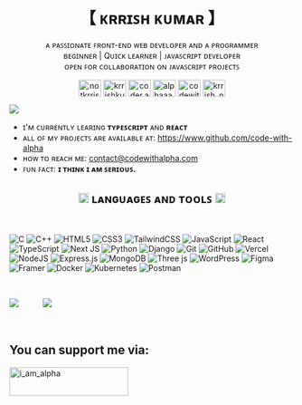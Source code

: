 <h1 align="center"> 【 ᴋʀʀɪꜱʜ ᴋᴜᴍᴀʀ 】</h1>
<p align="center">
  <!-- ᴀ ꜱᴏꜰᴛᴡᴀʀᴇ ᴇɴɢɪɴᴇᴇʀ.<br/> -->
  ᴀ ᴘᴀꜱꜱɪᴏɴᴀᴛᴇ ꜰʀᴏɴᴛ-ᴇɴᴅ ᴡᴇʙ ᴅᴇᴠᴇʟᴏᴘᴇʀ ᴀɴᴅ ᴀ ᴘʀᴏɢʀᴀᴍᴍᴇʀ <br/>
  ʙᴇɢɪɴɴᴇʀ | Qᴜɪᴄᴋ ʟᴇᴀʀɴᴇʀ | ᴊᴀᴠᴀꜱᴄʀɪᴘᴛ ᴅᴇᴠᴇʟᴏᴘᴇʀ<br/>
  <!-- ʟᴏᴠᴇ ᴛᴏ ᴡᴏʀᴋ ᴏɴ ɴᴇᴡ ᴘʀᴏᴊᴇᴄᴛꜱ<br/> -->
  ᴏᴘᴇɴ ꜰᴏʀ ᴄᴏʟʟᴀʙᴏʀᴀᴛɪᴏɴ ᴏɴ ᴊᴀᴠᴀꜱᴄʀɪᴘᴛ ᴘʀᴏᴊᴇᴄᴛꜱ<br/>
  <!-- ꜱᴏᴍᴇ ᴘʀᴏꜰɪʟᴇꜱ ʏᴏᴜ ᴍᴀʏ ᴡᴀɴᴛ ᴛᴏ ꜱᴇᴇ.<br/> -->

</p>
 

<!-- <h3 align="left">Connect with me:</h3> -->
<p align="center">
<a href="https://twitter.com/@notkrrishna" target="blank"><img align="center" src="https://raw.githubusercontent.com/rahuldkjain/github-profile-readme-generator/master/src/images/icons/Social/twitter.svg" alt="notkrrishna" height="30" width="40" /></a>
<a href="https://linkedin.com/in/krrishkumar" target="blank"><img align="center" src="https://raw.githubusercontent.com/rahuldkjain/github-profile-readme-generator/master/src/images/icons/Social/linked-in-alt.svg" alt="krrishkumar" height="30" width="40" /></a>
<a href="https://fb.com/coder.alpha" target="blank"><img align="center" src="https://raw.githubusercontent.com/rahuldkjain/github-profile-readme-generator/master/src/images/icons/Social/facebook.svg" alt="coder.alpha" height="30" width="40" /></a>
<a href="https://instagram.com/not__alpha" target="blank"><img align="center" src="https://raw.githubusercontent.com/rahuldkjain/github-profile-readme-generator/master/src/images/icons/Social/instagram.svg" alt="alphaaa.aa" height="30" width="40" /></a>
<!-- <a href="https://hashnode.com/@codewithalpha" target="blank"><img align="center" src="https://raw.githubusercontent.com/rahuldkjain/github-profile-readme-generator/master/src/images/icons/Social/hashnode.svg" alt="codewithalpha" height="30" width="40" /></a> -->
<a href="https://www.youtube.com/@codewithalphadotcom" target="blank"><img align="center" src="https://raw.githubusercontent.com/rahuldkjain/github-profile-readme-generator/master/src/images/icons/Social/youtube.svg" alt="codewithalphadotcom" height="30" width="40" /></a>
<a href="https://www.leetcode.com/krrish_na" target="blank"><img align="center" src="https://raw.githubusercontent.com/rahuldkjain/github-profile-readme-generator/master/src/images/icons/Social/leet-code.svg" alt="krrish_na" height="30" width="40" /></a>
</p>

<!-- <p align="center">
 <a href="https://fb.com/coder.alpha" target="blank"><img src="https://raw.githubusercontent.com/rahuldkjain/github-profile-readme-generator/master/src/images/icons/Social/facebook.svg" alt="Krrishna" height="30" width="40" /></a>
  <a href="https://instagram.com/alphaaa.aa" target="blank"><img src="https://raw.githubusercontent.com/rahuldkjain/github-profile-readme-generator/master/src/images/icons/Social/instagram.svg" alt="Krrishna" height="30" width="40" /></a>
  <a href="https://www.linkedin.com/in/krrish-kumar-233648300/" target="blank"><img src="https://raw.githubusercontent.com/rahuldkjain/github-profile-readme-generator/master/src/images/icons/Social/linked-in-alt.svg" alt="Krrishna" height="30" width="40" /></a>
  <a href="https://youtube.com/@codewithalphadotcom" target="blank"><img src="https://raw.githubusercontent.com/rahuldkjain/github-profile-readme-generator/master/src/images/icons/Social/youtube.svg" alt="Krrishna" height="30" width="40" /></a>
</p> -->

![](https://visitcount.itsvg.in/api?id=code-with-alpha&icon=0&color=6)

- ɪ'ᴍ ᴄᴜʀʀᴇɴᴛʟʏ ʟᴇᴀʀɪɴɢ **ᴛʏᴘᴇꜱᴄʀɪᴘᴛ** ᴀɴᴅ **ʀᴇᴀᴄᴛ**
- ᴀʟʟ ᴏꜰ ᴍʏ ᴘʀᴏᴊᴇᴄᴛꜱ ᴀʀᴇ ᴀᴠᴀɪʟᴀʙʟᴇ ᴀᴛ: https://www.github.com/code-with-alpha
- ʜᴏᴡ ᴛᴏ ʀᴇᴀᴄʜ ᴍᴇ: contact@codewithalpha.com
- ꜰᴜɴ ꜰᴀᴄᴛ: **ɪ ᴛʜɪɴᴋ ɪ ᴀᴍ ꜱᴇʀɪᴏᴜꜱ.**

<h2 align="center"> <img src = "https://media2.giphy.com/media/QssGEmpkyEOhBCb7e1/giphy.gif?cid=ecf05e47a0n3gi1bfqntqmob8g9aid1oyj2wr3ds3mg700bl&rid=giphy.gif" width = 18px> ʟᴀɴɢᴜᴀɢᴇꜱ ᴀɴᴅ ᴛᴏᴏʟꜱ <img src = "https://media2.giphy.com/media/QssGEmpkyEOhBCb7e1/giphy.gif?cid=ecf05e47a0n3gi1bfqntqmob8g9aid1oyj2wr3ds3mg700bl&rid=giphy.gif" width = 18px> </h2> <br>

![C](https://img.shields.io/badge/C-%2300599C.svg?style=flat&logo=c&logoColor=white) ![C++](https://img.shields.io/badge/C++-%2300599C.svg?style=flat&logo=c%2B%2B&logoColor=white) ![HTML5](https://img.shields.io/badge/HTML-%23E34F26.svg?style=flat&logo=html5&logoColor=white) ![CSS3](https://img.shields.io/badge/CSS-%231572B6.svg?style=flat&logo=css3&logoColor=white) ![TailwindCSS](https://img.shields.io/badge/TailwindCSS-%2338B2AC.svg?style=flat&logo=tailwind-css&logoColor=white) ![JavaScript](https://img.shields.io/badge/Javascript-%23323330.svg?style=flat&logo=javascript&logoColor=%23F7DF1E) ![React](https://img.shields.io/badge/React-%2320232a.svg?style=flat&logo=react&logoColor=%2361DAFB) ![TypeScript](https://img.shields.io/badge/Typescript-%23007ACC.svg?style=flat&logo=typescript&logoColor=white) ![Next JS](https://img.shields.io/badge/Next_JS-black?style=flat&logo=next.js&logoColor=white) ![Python](https://img.shields.io/badge/PYTHON-3670A0?style=flat&logo=python&logoColor=ffdd54) ![Django](https://img.shields.io/badge/Django-%23092E20.svg?style=flat&logo=django&logoColor=white) ![Git](https://img.shields.io/badge/GIT-%23F05033.svg?style=flat&logo=git&logoColor=white) ![GitHub](https://img.shields.io/badge/Github-%23121011.svg?style=flat&logo=github&logoColor=white) <!-- ![Markdown](https://img.shields.io/badge/markdown-%23000000.svg?style=flat&logo=markdown&logoColor=white)  ![DigitalOcean](https://img.shields.io/badge/DigitalOcean-%230167ff.svg?style=flat&logo=digitalOcean&logoColor=white) ![Netlify](https://img.shields.io/badge/netlify-%23000000.svg?style=flat&logo=netlify&logoColor=#00C7B7) ![GithubPages](https://img.shields.io/badge/github%20pages-121013?style=flat&logo=github&logoColor=white) ![Render](https://img.shields.io/badge/Render-%46E3B7.svg?style=flat&logo=render&logoColor=white) --> ![Vercel](https://img.shields.io/badge/Vercel-%23000000.svg?style=flat&logo=vercel&logoColor=white) <!-- ![Ant-Design](https://img.shields.io/badge/-AntDesign-%230170FE?style=flat&logo=ant-design&logoColor=white) ![Chakra](https://img.shields.io/badge/chakra-%234ED1C5.svg?style=flat&logo=chakraui&logoColor=white) ![Bootstrap](https://img.shields.io/badge/bootstrap-%238511FA.svg?style=flat&logo=bootstrap&logoColor=white) --> ![NodeJS](https://img.shields.io/badge/Node.JS-6DA55F?style=flat&logo=node.js&logoColor=white) ![Express.js](https://img.shields.io/badge/Express.JS-%23404d59.svg?style=flat&logo=express&logoColor=%2361DAFB) ![MongoDB](https://img.shields.io/badge/MongoDB-%234ea94b.svg?style=flat&logo=mongodb&logoColor=white) <!-- ![Green Sock](https://img.shields.io/badge/green%20sock-88CE02?style=flat&logo=greensock&logoColor=white) ![Nodemon](https://img.shields.io/badge/NODEMON-%23323330.svg?style=flat&logo=nodemon&logoColor=%BBDEAD) ![Insomnia](https://img.shields.io/badge/Insomnia-black?style=flat&logo=insomnia&logoColor=5849BE) ![JWT](https://img.shields.io/badge/JWT-black?style=flat&logo=JSON%20web%20tokens) ![NPM](https://img.shields.io/badge/NPM-%23CB3837.svg?style=flat&logo=npm&logoColor=white)     ![Socket.io](https://img.shields.io/badge/Socket.io-black?style=flat&logo=socket.io&badgeColor=010101) ![Zod](https://img.shields.io/badge/zod-%233068b7.svg?style=flat&logo=zod&logoColor=white) --> ![Three js](https://img.shields.io/badge/ThreeJS-black?style=flat&logo=three.js&logoColor=white)   ![WordPress](https://img.shields.io/badge/WordPress-%23117AC9.svg?style=flat&logo=WordPress&logoColor=white) <!-- ![Prisma](https://img.shields.io/badge/Prisma-3982CE?style=flat&logo=Prisma&logoColor=white) --> ![Figma](https://img.shields.io/badge/Figma-%23F24E1E.svg?style=flat&logo=figma&logoColor=white) ![Framer](https://img.shields.io/badge/Framer-black?style=flat&logo=framer&logoColor=blue)  ![Docker](https://img.shields.io/badge/Docker-%230db7ed.svg?style=flat&logo=docker&logoColor=white) ![Kubernetes](https://img.shields.io/badge/Kubernetes-%23326ce5.svg?style=flat&logo=kubernetes&logoColor=white) ![Postman](https://img.shields.io/badge/Postman-FF6C37?style=flat&logo=postman&logoColor=white)

<!-- ![C](https://img.shields.io/badge/c-%2300599C.svg?style=for-the-badge&logo=c&logoColor=white) ![C++](https://img.shields.io/badge/c++-%2300599C.svg?style=for-the-badge&logo=c%2B%2B&logoColor=white) ![HTML5](https://img.shields.io/badge/html5-%23E34F26.svg?style=for-the-badge&logo=html5&logoColor=white) ![CSS3](https://img.shields.io/badge/css3-%231572B6.svg?style=for-the-badge&logo=css3&logoColor=white) ![Bootstrap](https://img.shields.io/badge/bootstrap-%238511FA.svg?style=for-the-badge&logo=bootstrap&logoColor=white) ![TailwindCSS](https://img.shields.io/badge/tailwindcss-%2338B2AC.svg?style=for-the-badge&logo=tailwind-css&logoColor=white) ![JavaScript](https://img.shields.io/badge/javascript-%23323330.svg?style=for-the-badge&logo=javascript&logoColor=%23F7DF1E) ![Python](https://img.shields.io/badge/python-3670A0?style=for-the-badge&logo=python&logoColor=ffdd54) ![TypeScript](https://img.shields.io/badge/typescript-%23007ACC.svg?style=for-the-badge&logo=typescript&logoColor=white) ![React](https://img.shields.io/badge/react-%2320232a.svg?style=for-the-badge&logo=react&logoColor=%2361DAFB) ![Vite](https://img.shields.io/badge/vite-%23646CFF.svg?style=for-the-badge&logo=vite&logoColor=white) ![NodeJS](https://img.shields.io/badge/node.js-6DA55F?style=for-the-badge&logo=node.js&logoColor=white) ![MongoDB](https://img.shields.io/badge/MongoDB-%234ea94b.svg?style=for-the-badge&logo=mongodb&logoColor=white) ![WordPress](https://img.shields.io/badge/WordPress-%23117AC9.svg?style=for-the-badge&logo=WordPress&logoColor=white)    ![Vercel](https://img.shields.io/badge/vercel-%23000000.svg?style=for-the-badge&logo=vercel&logoColor=white) <!-- ![Heroku](https://img.shields.io/badge/heroku-%23430098.svg?style=for-the-badge&logo=heroku&logoColor=white) --> <!-- ![Netlify](https://img.shields.io/badge/netlify-%23000000.svg?style=for-the-badge&logo=netlify&logoColor=#00C7B7) ![Nodemon](https://img.shields.io/badge/NODEMON-%23323330.svg?style=for-the-badge&logo=nodemon&logoColor=%BBDEAD) -->      <!-- ![Adobe Dreamweaver](https://img.shields.io/badge/Adobe%20Dreamweaver-FF61F6.svg?style=for-the-badge&logo=Adobe%20Dreamweaver&logoColor=white) ![Adobe Illustrator](https://img.shields.io/badge/adobe%20illustrator-%23FF9A00.svg?style=for-the-badge&logo=adobe%20illustrator&logoColor=white) --> <!-- ![Adobe Lightroom](https://img.shields.io/badge/Adobe%20Lightroom-31A8FF.svg?style=for-the-badge&logo=Adobe%20Lightroom&logoColor=white) ![Adobe XD](https://img.shields.io/badge/Adobe%20XD-470137?style=for-the-badge&logo=Adobe%20XD&logoColor=#FF61F6) ![Adobe Premiere Pro](https://img.shields.io/badge/Adobe%20Premiere%20Pro-9999FF.svg?style=for-the-badge&logo=Adobe%20Premiere%20Pro&logoColor=white) ![Adobe Photoshop](https://img.shields.io/badge/adobe%20photoshop-%2331A8FF.svg?style=for-the-badge&logo=adobe%20photoshop&logoColor=white) ![Canva](https://img.shields.io/badge/Canva-%2300C4CC.svg?style=for-the-badge&logo=Canva&logoColor=white) -->
<br/>

<!-- ![](https://github-readme-stats.vercel.app/api?username=code-with-alpha&theme=tokyonight&hide_border=false&include_all_commits=false&count_private=false)<br/> -->
 ![](https://github-readme-stats.vercel.app/api/top-langs/?username=code-with-alpha&theme=tokyonight&hide_border=false&include_all_commits=false&count_private=false&layout=compact) &nbsp; &nbsp; &nbsp; &nbsp; &nbsp;
![](https://github-readme-streak-stats.herokuapp.com/?user=code-with-alpha&theme=tokyonight&hide_border=false)
<!-- ### ✍️ Random Dev Quote
![](https://quotes-github-readme.vercel.app/api?type=vertical&theme=radical)

### 🔝 Top Contributed Repo
![](https://github-contributor-stats.vercel.app/api?username=code-with-alpha&limit=5&theme=dark&combine_all_yearly_contributions=true) -->
<!-- ### 💰You can Support me here:
  [![BuyMeACoffee](https://img.shields.io/badge/Buy%20Me%20a%20Coffee-ffdd00?style=for-the-badge&logo=buy-me-a-coffee&logoColor=black)](https://buymeacoffee.com/i_am_alpha) -->
<br>

## You can support me via:
<p><a href="https://www.buymeacoffee.com/i_am_alpha"> <img align="left" src="https://cdn.buymeacoffee.com/buttons/v2/default-yellow.png" height="50" width="210" alt="i_am_alpha" /></a></p>

<!-- <a href="https://ko-fi.com/codewithalpha"> <img align="left" src="https://cdn.ko-fi.com/cdn/kofi3.png?v=3" height="50" width="210" alt="codewithalpha" /></a> -->

  
<!-- Proudly created with GPRM ( https://gprm.itsvg.in ) -->
